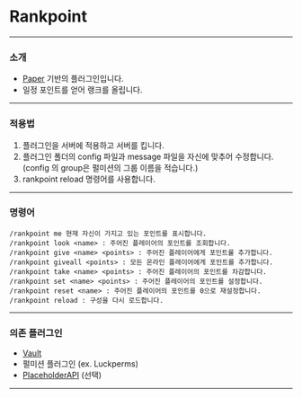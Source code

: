 # Rankpoint
---
### 소개
* [Paper](https://papermc.io) 기반의 플러그인입니다.
* 일정 포인트를 얻어 랭크를 올립니다.
---
### 적용법
1. 플러그인을 서버에 적용하고 서버를 킵니다.
2. 플러그인 폴더의 config 파일과 message 파일을 자신에 맞추어 수정합니다.
(config 의 group은 펄미션의 그룹 이름을 적습니다.)
3. rankpoint reload 명령어를 사용합니다.
---
### 명령어
    /rankpoint me 현재 자신이 가지고 있는 포인트를 표시합니다.
    /rankpoint look <name> : 주어진 플레이어의 포인트를 조회합니다.
    /rankpoint give <name> <points> : 주어진 플레이어에게 포인트룰 추가합니다.
    /rankpoint giveall <points> : 모든 온라인 플레이어에게 포인트를 추가합니다.
    /rankpoint take <name> <points> : 주어진 플레이어의 포인트를 차감합니다.
    /rankpoint set <name> <points> : 주어진 플레이어의 포인트를 설정합니다.
    /rankpoint reset <name> : 주어진 플레이어의 포인트를 0으로 재설정합니다.
    /rankpoint reload : 구성을 다시 로드합니다.
---
### 의존 플러그인
* [Vault](https://dev.bukkit.org/projects/vault)
* 펄미션 플러그인 (ex. Luckperms)
* [PlaceholderAPI](https://www.spigotmc.org/resources/placeholderapi.6245/) (선택)
---
